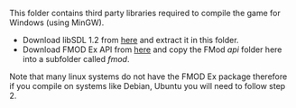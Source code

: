 This folder contains third party libraries required to compile the game for Windows (using MinGW).

  * Download libSDL 1.2 from [here](http://www.libsdl.org/download-1.2.php) and extract it in this folder.
  * Download FMOD Ex API from [here](http://www.fmod.org/fmod-downloads.html#FMODExProgrammersAPI) and copy the FMod *api* folder here into a subfolder called *fmod*.

Note that many linux systems do not have the FMOD Ex package therefore if you compile on systems like Debian, Ubuntu you will need to follow step 2.